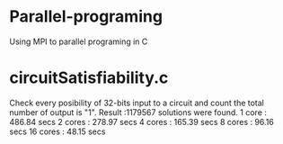 # Parallel-programing
Using MPI to parallel programing in C

# circuitSatisfiability.c
  Check every posibility of 32-bits input to a circuit and count the total number of output is "1".
  Result :1179567 solutions were found.
          1 core : 486.84 secs
          2 cores : 278.97 secs
          4 cores : 165.39 secs
          8 cores : 96.16 secs
          16 cores : 48.15 secs
